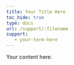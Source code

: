 ```yaml
---
title: Your Title Here
toc_hide: true
type: docs
url: /support/:filename
support:
   - your-term-here
---
```


Your content here.
